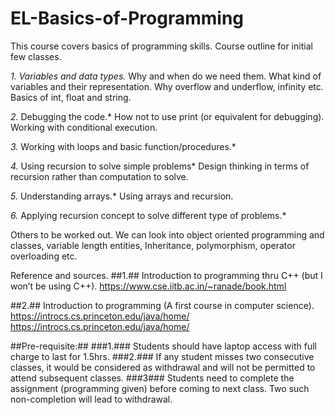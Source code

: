 # EL-Basics-of-Programming
This course covers basics of programming skills.
Course outline for initial few classes.

*1. Variables and data types.*
Why and when do we need them. What kind of variables and their representation. Why overflow and underflow, infinity etc. Basics of int, float and string.

*2.* Debugging the code.*
How not to use print (or equivalent for debugging). Working with conditional execution.

*3.* Working with loops and basic function/procedures.*

*4.* Using recursion to solve simple problems*
Design thinking in terms of recursion rather than computation to solve.

*5.* Understanding arrays.*
Using arrays and recursion.

*6.* Applying recursion concept to solve different type of problems.*

Others to be worked out. We can look into object oriented programming and classes, variable length entities, Inheritance, polymorphism, operator overloading etc.

Reference and sources.
##1.## Introduction to programming thru C++ (but I won’t be using C++). 
https://www.cse.iitb.ac.in/~ranade/book.html

##2.## Introduction to programming (A first course in computer science).
https://introcs.cs.princeton.edu/java/home/
https://introcs.cs.princeton.edu/java/home/

##Pre-requisite:##
###1.### Students should have laptop access with full charge to last for 1.5hrs.
###2.### If any student misses two consecutive classes, it would be considered as withdrawal and will not be permitted to attend subsequent classes.
###3### Students need to complete the assignment (programming given) before coming to next class. Two such non-completion will lead to withdrawal.
